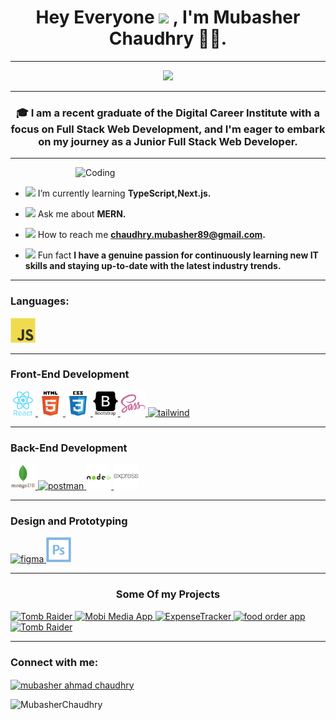 
<h1 align="center">Hey Everyone <img src="https://media.giphy.com/media/hvRJCLFzcasrR4ia7z/giphy.gif" width="25">  , I'm Mubasher Chaudhry 🧔🏻.</h1>
<hr>
<div align="center"> <img src="https://res.cloudinary.com/du3fam9np/image/upload/v1694165502/Mobi%27s%20personal%20data/l73mwtqexxyhvo8snlbh.png"> </div>
<hr>
  <h3 align="center">🎓 I am a recent graduate of the Digital Career Institute with a focus on Full Stack Web Development, and I'm eager to embark on my journey as a Junior Full Stack Web Developer.</h3>
  <hr>


<img align="right" alt="Coding" width="400" src="https://res.cloudinary.com/du3fam9np/image/upload/v1694166013/Mobi%27s%20personal%20data/fwizrpz9onuyj3kzpiyw.gif">
<p align="left"> <a href="https://twitter.com/" target="blank"><img src="https://img.shields.io/twitter/follow/?logo=twitter&style=for-the-badge" alt="" /></a> </p>

- <img src="https://res.cloudinary.com/du3fam9np/image/upload/v1694199141/Mobi%27s%20personal%20data/redqlytmmxfnqvvklygl.gif" width="21" /> I’m currently learning **TypeScript,Next.js.**

- <img src="https://res.cloudinary.com/du3fam9np/image/upload/v1694199141/Mobi%27s%20personal%20data/dwmtgnjrs4dkszdxfs3d.gif" width="21" /> Ask me about **MERN.**

- <img src="https://res.cloudinary.com/du3fam9np/image/upload/v1694199141/Mobi%27s%20personal%20data/o9dxx4n7nbqhnyakrefg.gif" width="21" /> How to reach me **chaudhry.mubasher89@gmail.com.**

- <img src="https://res.cloudinary.com/du3fam9np/image/upload/v1694199141/Mobi%27s%20personal%20data/mxi5pncvscrenddbnbhb.gif" width="21" /> Fun fact **I have a genuine passion for continuously learning new IT skills and staying up-to-date with the latest industry trends.**




<hr>
<h3 align="left">Languages:</h3>

  <a href="https://developer.mozilla.org/en-US/docs/Web/JavaScript" target="_blank" rel="noreferrer"> <img src="https://raw.githubusercontent.com/devicons/devicon/master/icons/javascript/javascript-original.svg" alt="javascript" width="40" height="40"/> </a> 
<hr>
  <h3 align="left">Front-End Development</h3>

<p align="left">
    <a href="https://reactjs.org/" target="_blank" rel="noreferrer"> <img src="https://raw.githubusercontent.com/devicons/devicon/master/icons/react/react-original-wordmark.svg" alt="react" width="40" height="40"/> </a> 
   <a href="https://www.w3.org/html/" target="_blank" rel="noreferrer"> <img src="https://raw.githubusercontent.com/devicons/devicon/master/icons/html5/html5-original-wordmark.svg" alt="html5" width="40" height="40"/> </a>
    <a href="https://www.w3schools.com/css/" target="_blank" rel="noreferrer"> <img src="https://raw.githubusercontent.com/devicons/devicon/master/icons/css3/css3-original-wordmark.svg" alt="css3" width="40" height="40"/> </a>
  <a href="https://getbootstrap.com" target="_blank" rel="noreferrer"> <img src="https://raw.githubusercontent.com/devicons/devicon/master/icons/bootstrap/bootstrap-plain-wordmark.svg" alt="bootstrap" width="40" height="40"/> </a>
    <a href="https://sass-lang.com" target="_blank" rel="noreferrer"> <img src="https://raw.githubusercontent.com/devicons/devicon/master/icons/sass/sass-original.svg" alt="sass" width="40" height="40"/> </a> 
    <a href="https://tailwindcss.com/" target="_blank" rel="noreferrer"> <img src="https://www.vectorlogo.zone/logos/tailwindcss/tailwindcss-icon.svg" alt="tailwind" width="40" height="40"/> </a> 
<hr>
<h3 align="left">Back-End Development</h3>   

  <a href="https://www.mongodb.com/" target="_blank" rel="noreferrer"> <img src="https://raw.githubusercontent.com/devicons/devicon/master/icons/mongodb/mongodb-original-wordmark.svg" alt="mongodb" width="40" height="40"/> </a>
<a href="https://postman.com" target="_blank" rel="noreferrer"> <img src="https://www.vectorlogo.zone/logos/getpostman/getpostman-icon.svg" alt="postman" width="40" height="40"/> </a> 
 <a href="https://nodejs.org" target="_blank" rel="noreferrer"> <img src="https://raw.githubusercontent.com/devicons/devicon/master/icons/nodejs/nodejs-original-wordmark.svg" alt="nodejs" width="40" height="40"/> </a> 
  <a href="https://expressjs.com" target="_blank" rel="noreferrer"> <img src="https://raw.githubusercontent.com/devicons/devicon/master/icons/express/express-original-wordmark.svg" alt="express" width="40" height="40"/> </a> 

<hr>
<h3 align="left">Design and Prototyping </h3>
<a href="https://www.figma.com/" target="_blank" rel="noreferrer"> <img src="https://www.vectorlogo.zone/logos/figma/figma-icon.svg" alt="figma" width="40" height="40"/> </a>
<a href="https://www.photoshop.com/en" target="_blank" rel="noreferrer"> <img src="https://raw.githubusercontent.com/devicons/devicon/master/icons/photoshop/photoshop-line.svg" alt="photoshop" width="40" height="40"/> </a>
  <hr>

<h3 align="center">Some Of my Projects</h3>
<a href="https://car4rent-client.onrender.com/home" title="First MERN Team APP"> <img src="https://res.cloudinary.com/du3fam9np/image/upload/v1694291484/Mobi%27s%20personal%20data/whgv1inls6p9y20qivgb.png" alt="Tomb Raider" width="200" height="100"/> </a>
<a href="https://mobi-media.netlify.app" title="Mobi Media App"> <img src="https://res.cloudinary.com/du3fam9np/image/upload/v1694289918/Mobi%27s%20personal%20data/ch3dlcrwfksrb6lnuloa.png" alt="Mobi Media App" width="200" height="100"/> </a>
<a href="https://ornate-treacle-8a5bab.netlify.app" title="Expense Tracker app"> <img src="https://res.cloudinary.com/du3fam9np/image/upload/v1694255187/Mobi%27s%20personal%20data/nu0ofpgtyppahmr1dobh.png" alt="ExpenseTracker" width="200" height="100"/> </a>
<a href="https://food-e-react.netlify.app"title="Food Order App"> <img src="https://res.cloudinary.com/du3fam9np/image/upload/v1694289641/Mobi%27s%20personal%20data/yspclzvrbxlr5ujxdzc9.png" alt="food order app" width="200" height="100"/> </a>
<a href="https://first-ui-project.netlify.app/" title="First Ui/<Ux"> <img src="https://res.cloudinary.com/du3fam9np/image/upload/v1694255679/Mobi%27s%20personal%20data/om5pbmlwaacdhvkos3rx.png" alt="Tomb Raider" width="200" height="100"/> </a>
</P>



<hr>
<h3 align="left">Connect with me:</h3>
<p align="left">
<a href="https://www.linkedin.com/in/mubasher-ahmad-chaudhry-72762385" target="blank"><img align="center" src="https://raw.githubusercontent.com/rahuldkjain/github-profile-readme-generator/master/src/images/icons/Social/linked-in-alt.svg" alt="mubasher ahmad chaudhry" height="30" width="40" /></a>
</p>
<p align="left"> <img src="https://komarev.com/ghpvc/?username=MubasherChaudhry&label=Profile%20visitors&style=dark" alt="MubasherChaudhry" /> </p>




